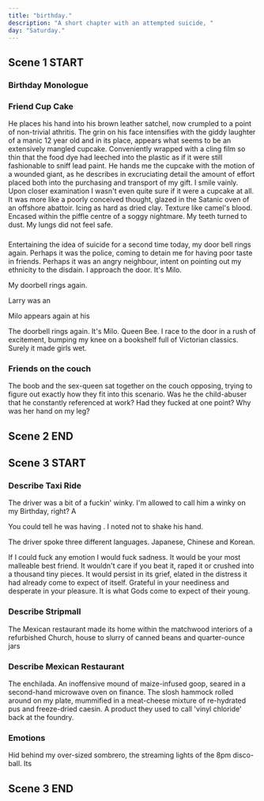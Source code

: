```yaml
---
title: "birthday."
description: "A short chapter with an attempted suicide, "
day: "Saturday."
---
```


## Scene 1 START

### Birthday Monologue
<!--
A week of life passes by. The rain runs thin. My hair mauves dry. The work dulls. Today is my birthday. The loneliest day of the year. Crust upon the gallows of my bespawled clamour as the excess from my child-like face, droops n' slaws from the seize of my mother's tainted vagina. Heinous in its moulded cheese scum. Intent on pre-suffocating the elderly in a cacophony of debt n' engouled values. I was destined, at least for the next 24 hours, to remain an empty echo chamber of must-haves and has-beens. Slurry in an aimless deceit of exacerbated usury, grace upon the impression of a fuck-off grin.

### Pondering Birthday

"Welcome to life," I murmur. Arms dangled by the sides. Mouth obtuse from the chaotic glamour of a frozen apple pie. Bosom with a sulphurous cream laid thick across its stomry edge. Motionless in the static frowning of my displaced face; splay against the interference of the living room TV. Enthusaism set aside. Baked as a banana. Compelled to spit n' choke with my own two hands, the remaining joy of life from thy resevoir of me. I turn off the set in a shambolic boredom, ready to lower my expectations to an unequivocal zero. I suppose it was the best I could do with what little faith I had left in myself. The squander was real. Fucking real.

Amongst the sedentary sprinkle of the fine winter gloss, pretty in its edifying temperament, was me. Utterly dejected with a resolve of couch. Caught in a volatile discord of teetering instability, as I questioned the very purpose of my existence on this day. Was a birthday merely an excuse to feel lonely about one's own circumstance? Statutory in its permission to congeal; to be ripped from your soul n' dipped in the pity of its own macabre jealousy. Megalomaniac in its savage. Cunt. Torn. Impassioned. As you sit there in the untenable parking lot of an unmaintained KFC. Face like a fat cunt. Chokin' on a bucket o' chicken you found next to the decomposing corpse of a desiccating pigeon. Spliced in a potato n' gravy so gruesome, and so thick. That its presence alone is enough to emulsify your organs into a disheartening stew of spalled highlight. Ripe for the swollen lips of an frenzied porn-addict, featuring a wet sock for a mother n' a discarded tampon for a lover. You know, for ol' times sake. Buck-aroo.

### Mother Texts

I grouch from my position. It's 10:35am. A text from my mother. Anger. Feelings of respite. They overcome me. Immense in their swallow. That bitch. That fucking bitch. The wrath troves in and around me, aggravating my emotions into an overdrive of biting violence; ensnare against the violent swirl of sweat fell tandem across the hostility of my crimson anarchy. A twitch of self-harm emerges. Resentment. Mottled indigo. I crush my own skull. A fervent aggression circulates within me. Rage. I felt rage. Whirlwind and burst from within the indignation which teased me. Infurating me to a point of voiceless screaming. A catastrophic cuss of doth and cower. My heart weakens. My reaction seeks revulsion. I proceed to block her number. Fuck her. It's the least she deserved.

### Sadness Grows

It's now 10:45am. I don't feel so lucky. Maybe birthdays weren't meant to feel lucky. Maybe they had more to do with glitter and cellophane, than any kind of self-care or routine. My hands turn a frantic cold. With it, an unmatched sense of sadness my fingers had come to parade. Slow and delicate like their fathers. Searching for any semblance of joy which may make itself noticed. Enveloping my body in a web of decaying atrophy. Teaching me silence. Guiding me towards the poorest. I suppose these words were the only thing keeping me from vomitting all over my chest, and excreting the anesthetic holding my misery together. It was time for a bite.

The time is 11:00am. I don't quite know what to make of the saturated bowl of strewn wheat, chaff inside the interior of a wooden catalogue collection. The tasteless slop of a mid-life muck; the food pyramid equivalent of a pitiful mess. The yearn. It defeans in its silent whispers, chasming the cheer you so desperately want to hear. Maybe that was luck. Maybe I was lucky.

### Attempts Suicide

The time is 11:01am. Duct-taped to the underside of my desk is the revolver I purchased last Sunday while scouring for pleasing children at the mall. I'm not sure why I used duct-tape, but it was the kind of visceral which felt complete in this house of proportionate nonsense. I attempt to rip the revolver from the fragmented clumps of dust which had gathered from the absence of my life. Now trailing for a reason to subsist. I place my finger on the trigger of the gun. Barrel pointed at my head. I can feel it sneeze. I breathe. I suppose I wanted to feel like a man in these last few frames before my brain becomes a conflated withdrawal of sentiment. I think of Milo. The love I cannot feel. Sunday autopsy. I whimper. I cry. I scream. It sustains. It reverberates. I scream so loud that I can feel my throat polymerise into clotted blood. My ears turn a bright purple. I'm confident. I can do it. I believe it. I am ready. I stop the screaming and the silence begins.

I pull the trigger. The revolver releases a sudden click of death. I subside, and put the gun down. Continuing to stare at the walls in front of me; splintering at the flakes of white teal, peeling in isolation from the rest of my world. The relief is overwhelming, although expected. I call it gun therapy. I come from work. I point the gun at my head. I scream as loud as I can. I pretend to kill myself. And thus I am free for another day. To pretend as little or as much as I want, until I am reborn a fool into the next day. It's cute, and it proves that I'm marriage material.

The time is now 12:00am. I have fallen asleep for at least 20 minutes. The doorbell rings. It interrupts my beauty sleep. I'm afraid society will judge me. I'm just kidding, of course. It's my friend. It's my birthday. It's my time to animate. It's my time to die.


## Scene 1 END

####

## Scene 2 START

### Introduce Friend

"Show us some cleave, honey," boasts the burly man at the door. Gauding a half-opened can of Guinness ripple bibacious along a cusp of drivel, stained-deep from within the ruffle of his chestnut sweater. Teeth like a discoloured jigsaw; soilure in the pettily wrapped tea-towel hung coon from the brace of his pastel neck. Ready to start the party; a suitable greeting for this now 27 year old writer, a stain upon this earth to be admonished in ever diminishing quantities. Sunk deep on these shores, without even a hint of Christ to splunder. I thought highly of none. Collapsing on his knees like the gloom of a lamented Jersey deluge, the questionable outpost dives in towards my stiff embezzlement for what seems like an momentous hug. As the weight of his chest digs deep through the barricade of my arms, contrast against the coarse scruff of his beard running taut against my cheek with the unhinge of a drunken tiger. Stench upon the imported persuasion of an ordinary Norwegian beer, as I stood there hoping to survive the next 24 hours without suffering a hemorrhage or a cardiac response. Although even I felt it was too late to survive.

"Alright, alright. Just get inside before my neighbours think I've hired a male prostitute." Only I laugh at the remark. Although we both knew I'd hit gold.

### Friend Seeks Milk

I wasn't quite sure what I to think of my friend as he lumbered his way into my kitchen. A living, breathing exhibit of impulsive extroversion, caked to the brim with enough coffee and powdered ginseng to fund an entire military campaign into the Andes. He was living proof that you could in fact polish a turd, and get away with absolutely anything. I kept a keen eye on him as he proceeded to rummage through my fridge, displacing what little pride I had left amongst the containers of takeout and unmet dairy which had once embraced my stomach. I think he was searching for milk. I really wish he wouldn't.

"Hey, have you got milk?"

"Can you please not drink my milk," I respond.

"Yeah, but I'm currently riding a killer hangover, and you know how much it helps when my stomach is churning." For whatever reason, my friend was convinced that milk was the ultimate hangover cure, akin to blowing Adonis himself. Although it certainly made no sense in my mind. Eventually, the man settled for soy which puzzled me greatly. Since when did I ever drink soy? The work of an imposter. And without the precious delay of thought, the man decides to grab a used cup from within the sink. Pouring the viscous concotion of canola-like substance into the clumpy plop of a lasanga-stained cup, which in retrospect, hadn't been touched for weeks. As the murky splatter of soy abruptly varnishes the outer molecular of his face, cutting briefly into the decomposition of his own high standards for waste. He throws me an emotive smile. I continue to glare.

### Chat With Friend

For the next 40 minutes we both sat there on the couch, making each other laugh. He drank soy under an alcoholic anthem of a make-believe sobriety, and I validated his self-worth with the equivalent cheer of a dying house cat. At the very least it was a worthy distraction from the banality of life; the friction of my own existence.

"Oh, and don't think I'd get a little something for my favourite man!" I guess I was about to be raped. This is what rapists say before they rape someone, right?
-->

### Friend Cup Cake

He places his hand into his brown leather satchel, now crumpled to a point of non-trivial athritis. The grin on his face intensifies with the giddy laughter of a manic 12 year old and in its place, appears what seems to be an extensively mangled cupcake. Conveniently wrapped with a cling film so thin that the food dye had leeched into the plastic as if it were still fashionable to sniff lead paint. He hands me the cupcake with the motion of a wounded giant, as he describes in excruciating detail the amount of effort placed both into the purchasing and transport of my gift. I smile vainly. Upon closer examination I wasn't even quite sure if it were a cupcake at all. It was more like a poorly conceived thought, glazed in the Satanic oven of an offshore abattoir. Icing as hard as dried clay. Texture like camel's blood. Encased within the piffle centre of a soggy nightmare. My teeth turned to dust. My lungs did not feel safe.

### 

Entertaining the idea of suicide for a second time today, my door bell rings again. Perhaps it was the police, coming to detain me for having poor taste in friends. Perhaps it was an angry neighbour, intent on pointing out my ethnicity to the disdain. I approach the door. It's Milo.



My doorbell rings again.



Larry was an

Milo appears again at his



The doorbell rings again. It's Milo. Queen Bee. I race to the door in a rush of excitement, bumping my knee on a bookshelf full of Victorian classics. Surely it made girls wet.

### Friends on the couch

The boob and the sex-queen sat together on the couch opposing, trying to figure out exactly how they fit into this scenario. Was he the child-abuser that he constantly referenced at work? Had they fucked at one point? Why was her hand on my leg?



## Scene 2 END

####

## Scene 3 START

### Describe Taxi Ride

The driver was a bit of a fuckin' winky. I'm allowed to call him a winky on my Birthday, right? A

You could tell he was having  . I noted not to shake his hand.

The driver spoke three different languages. Japanese, Chinese and Korean.


If I could fuck any emotion I would fuck sadness. It would be your most malleable best friend. It wouldn't care if you beat it, raped it or crushed into a thousand tiny pieces. It would persist in its grief, elated in the distress it had already come to expect of itself. Grateful in your neediness and desperate in your pleasure. It is what Gods come to expect of their young.

### Describe Stripmall

The Mexican restaurant made its home within the matchwood interiors of a refurbished Church, house to slurry of canned beans and quarter-ounce jars



### Describe Mexican Restaurant

The enchilada. An inoffensive mound of maize-infused goop, seared in a second-hand microwave oven on finance. The slosh hammock rolled around on my plate, mummified in a meat-cheese mixture of re-hydrated pus and freeze-dried caesin. A product they used to call 'vinyl chloride' back at the foundry.


### Emotions

Hid behind my over-sized sombrero, the streaming lights of the 8pm disco-ball.
Its


## Scene 3 END

<!-- NOTE: Maybe Milo meets Maria. -->

<!-- NOTE: I'm guessing this chapter isn't them going to the restaurant, that can be the chapter after this. Instead, this chapter is about them hanging out at the appartment and with the friend. It really depends how long I can draw it out, but it seems to make sense. -->